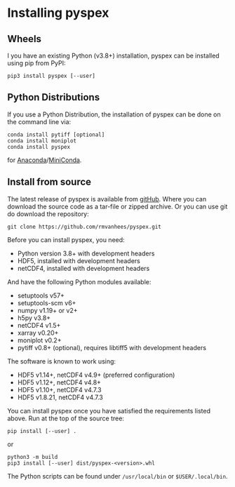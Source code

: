 Installing pyspex
=================


Wheels
------
I you have an existing Python (v3.8+) installation, pyspex can be installed
using pip from PyPI:

    pip3 install pyspex [--user]


Python Distributions
--------------------
If you use a Python Distribution, the installation of pyspex can be done on
the command line via:

    conda install pytiff [optional]
    conda install moniplot
    conda install pyspex

for [Anaconda](https://www.anaconda.com/)/[MiniConda](http://conda.pydata.org/miniconda.html).


Install from source
-------------------
The latest release of pyspex is available from
[gitHub](https://github.com/rmvanhees/pyspex).
Where you can download the source code as a tar-file or zipped archive.
Or you can use git do download the repository:

    git clone https://github.com/rmvanhees/pyspex.git

Before you can install pyspex, you need:

 * Python version 3.8+ with development headers
 * HDF5, installed with development headers
 * netCDF4, installed with development headers

And have the following Python modules available:

 * setuptools v57+
 * setuptools-scm v6+
 * numpy v1.19+ or v2+
 * h5py v3.8+
 * netCDF4 v1.5+
 * xarray v0.20+
 * moniplot v0.2+
 * pytiff v0.8+ (optional), requires libtiff5 with development headers

The software is known to work using:

 * HDF5 v1.14+, netCDF4 v4.9+ (preferred configuration)
 * HDF5 v1.12+, netCDF4 v4.8+
 * HDF5 v1.10+, netCDF4 v4.7.3
 * HDF5 v1.8.21, netCDF4 v4.7.3

You can install pyspex once you have satisfied the requirements listed above.
Run at the top of the source tree:

	pip install [--user] .
	
or

    python3 -m build
    pip3 install [--user] dist/pyspex-<version>.whl

The Python scripts can be found under `/usr/local/bin` or `$USER/.local/bin`.
